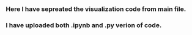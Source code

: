 ### Here I have sepreated the visualization code from main file.

### I have uploaded both .ipynb and .py verion of code.
